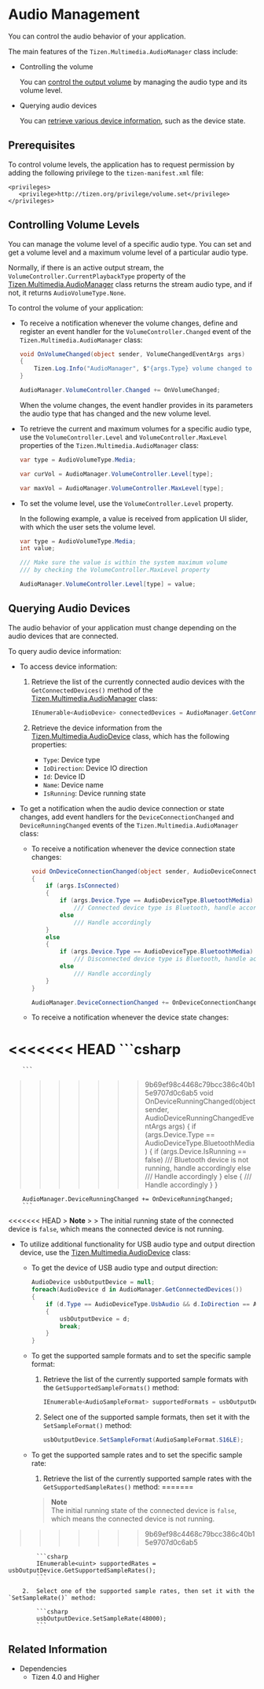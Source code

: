 # Audio Management


You can control the audio behavior of your application.

The main features of the `Tizen.Multimedia.AudioManager` class include:

-   Controlling the volume

    You can [control the output volume](#manage) by managing the audio type and its volume level.

-   Querying audio devices

    You can [retrieve various device information](#query_device), such as the device state.

## Prerequisites

To control volume levels, the application has to request permission by adding the following privilege to the `tizen-manifest.xml` file:

```
<privileges>
   <privilege>http://tizen.org/privilege/volume.set</privilege>
</privileges>
```

<a name="manage"></a>
## Controlling Volume Levels

You can manage the volume level of a specific audio type. You can set and get a volume level and a maximum volume level of a particular audio type.

Normally, if there is an active output stream, the `VolumeController.CurrentPlaybackType` property of the [Tizen.Multimedia.AudioManager](https://samsung.github.io/TizenFX/latest/api/Tizen.Multimedia.AudioManager.html) class returns the stream audio type, and if not, it returns `AudioVolumeType.None`.

To control the volume of your application:

-   To receive a notification whenever the volume changes, define and register an event handler for the `VolumeController.Changed` event of the `Tizen.Multimedia.AudioManager` class:

    ```csharp
    void OnVolumeChanged(object sender, VolumeChangedEventArgs args)
    {
        Tizen.Log.Info("AudioManager", $"{args.Type} volume changed to {args.Level}");
    }

    AudioManager.VolumeController.Changed += OnVolumeChanged;
    ```

    When the volume changes, the event handler provides in its parameters the audio type that has changed and the new volume level.

-   To retrieve the current and maximum volumes for a specific audio type, use the `VolumeController.Level` and `VolumeController.MaxLevel` properties of the `Tizen.Multimedia.AudioManager` class:

    ```csharp
    var type = AudioVolumeType.Media;

    var curVol = AudioManager.VolumeController.Level[type];

    var maxVol = AudioManager.VolumeController.MaxLevel[type];
    ```

-   To set the volume level, use the `VolumeController.Level` property.

    In the following example, a value is received from application UI slider, with which the user sets the volume level.

    ```csharp
    var type = AudioVolumeType.Media;
    int value;

    /// Make sure the value is within the system maximum volume
    /// by checking the VolumeController.MaxLevel property

    AudioManager.VolumeController.Level[type] = value;
    ```

<a name="query_device"></a>
## Querying Audio Devices

The audio behavior of your application must change depending on the audio devices that are connected.

To query audio device information:

-   To access device information:
    1.  Retrieve the list of the currently connected audio devices with the `GetConnectedDevices()` method of the [Tizen.Multimedia.AudioManager](https://samsung.github.io/TizenFX/latest/api/Tizen.Multimedia.AudioManager.html) class:

        ```csharp
        IEnumerable<AudioDevice> connectedDevices = AudioManager.GetConnectedDevices();
        ```

    2.  Retrieve the device information from the [Tizen.Multimedia.AudioDevice](https://samsung.github.io/TizenFX/latest/api/Tizen.Multimedia.AudioDevice.html) class, which has the following properties:
        -   `Type`: Device type
        -   `IoDirection`: Device IO direction
        -   `Id`: Device ID
        -   `Name`: Device name
        -   `IsRunning`: Device running state

-   To get a notification when the audio device connection or state changes, add event handlers for the `DeviceConnectionChanged` and `DeviceRunningChanged` events of the `Tizen.Multimedia.AudioManager` class:
    -   To receive a notification whenever the device connection state changes:

        ```csharp
        void OnDeviceConnectionChanged(object sender, AudioDeviceConnectionChangedEventArgs args)
        {
            if (args.IsConnected)
            {
                if (args.Device.Type == AudioDeviceType.BluetoothMedia)
                    /// Connected device type is Bluetooth, handle accordingly
                else
                    /// Handle accordingly
            }
            else
            {
                if (args.Device.Type == AudioDeviceType.BluetoothMedia)
                    /// Disconnected device type is Bluetooth, handle accordingly
                else
                    /// Handle accordingly
            }
        }

        AudioManager.DeviceConnectionChanged += OnDeviceConnectionChanged;
        ```

    -   To receive a notification whenever the device state changes:

<<<<<<< HEAD
        ```csharp
=======
        ```
>>>>>>> 9b69ef98c4468c79bcc386c40b15e9707d0c6ab5
        void OnDeviceRunningChanged(object sender, AudioDeviceRunningChangedEventArgs args)
        {
            if (args.Device.Type == AudioDeviceType.BluetoothMedia)
            {
                if (args.Device.IsRunning == false)
                    /// Bluetooth device is not running, handle accordingly
                else
                    /// Handle accordingly
            }
            else
            {
                /// Handle accordingly
            }
        }

        AudioManager.DeviceRunningChanged += OnDeviceRunningChanged;
        ```


<<<<<<< HEAD
        > **Note**
        >
        > The initial running state of the connected device is `false`, which means the connected device is not running.

-   To utilize additional functionality for USB audio type and output direction device, use the [Tizen.Multimedia.AudioDevice](https://samsung.github.io/TizenFX/latest/api/Tizen.Multimedia.AudioDevice.html) class:
    -   To get the device of USB audio type and output direction:
        ```csharp
        AudioDevice usbOutputDevice = null;
        foreach(AudioDevice d in AudioManager.GetConnectedDevices())
        {
            if (d.Type == AudioDeviceType.UsbAudio && d.IoDirection == AudioDeviceIoDirection.Output)
            {
                usbOutputDevice = d;
                break;
            }
        }
        ```

    -   To get the supported sample formats and to set the specific sample format:

        1.  Retrieve the list of the currently supported sample formats with the `GetSupportedSampleFormats()` method:

            ```csharp
            IEnumerable<AudioSampleFormat> supportedFormats = usbOutputDevice.GetSupportedSampleFormats();
            ```

        2.  Select one of the supported sample formats, then set it with the `SetSampleFormat()` method:

            ```csharp
            usbOutputDevice.SetSampleFormat(AudioSampleFormat.S16LE);
            ```

    -   To get the supported sample rates and to set the specific sample rate:

        1.  Retrieve the list of the currently supported sample rates with the `GetSupportedSampleRates()` method:
=======
        > **Note**   
		> The initial running state of the connected device is `false`, which means the connected device is not running.
>>>>>>> 9b69ef98c4468c79bcc386c40b15e9707d0c6ab5

            ```csharp
            IEnumerable<uint> supportedRates = usbOutputDevice.GetSupportedSampleRates();
            ```

        2.  Select one of the supported sample rates, then set it with the `SetSampleRate()` method:

            ```csharp
            usbOutputDevice.SetSampleRate(48000);
            ```
## Related Information
- Dependencies
  -   Tizen 4.0 and Higher
